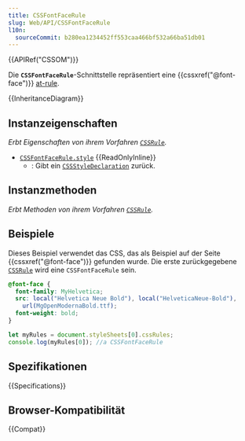 ```yaml
---
title: CSSFontFaceRule
slug: Web/API/CSSFontFaceRule
l10n:
  sourceCommit: b280ea1234452ff553caa466bf532a66ba51db01
---
```


{{APIRef("CSSOM")}}

Die **`CSSFontFaceRule`**-Schnittstelle repräsentiert eine {{cssxref("@font-face")}} [at-rule](/de/docs/Web/CSS/At-rule).

{{InheritanceDiagram}}

## Instanzeigenschaften

_Erbt Eigenschaften von ihrem Vorfahren [`CSSRule`](/de/docs/Web/API/CSSRule)._

- [`CSSFontFaceRule.style`](/de/docs/Web/API/CSSFontFaceRule/style) {{ReadOnlyInline}}
  - : Gibt ein [`CSSStyleDeclaration`](/de/docs/Web/API/CSSStyleDeclaration) zurück.

## Instanzmethoden

_Erbt Methoden von ihrem Vorfahren [`CSSRule`](/de/docs/Web/API/CSSRule)._

## Beispiele

Dieses Beispiel verwendet das CSS, das als Beispiel auf der Seite {{cssxref("@font-face")}} gefunden wurde. Die erste zurückgegebene [`CSSRule`](/de/docs/Web/API/CSSRule) wird eine `CSSFontFaceRule` sein.

```css
@font-face {
  font-family: MyHelvetica;
  src: local("Helvetica Neue Bold"), local("HelveticaNeue-Bold"),
    url(MgOpenModernaBold.ttf);
  font-weight: bold;
}
```

```js
let myRules = document.styleSheets[0].cssRules;
console.log(myRules[0]); //a CSSFontFaceRule
```

## Spezifikationen

{{Specifications}}

## Browser-Kompatibilität

{{Compat}}
